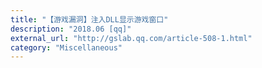 ```yaml
---
title: "【游戏漏洞】注入DLL显示游戏窗口"
description: "2018.06 [qq]"
external_url: "http://gslab.qq.com/article-508-1.html"
category: "Miscellaneous"
---
```

